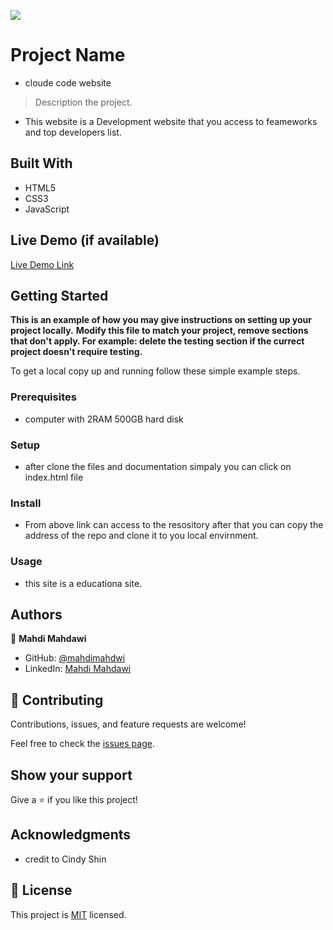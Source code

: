 ![](https://img.shields.io/badge/Microverse-blueviolet)

# Project Name
- cloude code website

> Description the project.
- This website is a Development website that you access to feameworks and top developers list.


## Built With

- HTML5
- CSS3
- JavaScript

## Live Demo (if available)

[Live Demo Link](https://github.com/mahdimahdawi/Capstone-project)


## Getting Started

**This is an example of how you may give instructions on setting up your project locally.**
**Modify this file to match your project, remove sections that don't apply. For example: delete the testing section if the currect project doesn't require testing.**


To get a local copy up and running follow these simple example steps.

### Prerequisites
- computer with 2RAM 500GB hard disk

### Setup
- after clone the files and documentation simpaly you can click on index.html file

### Install
- From above link can access to the resository after that you can copy the address of the repo and clone it to you local envirnment.

### Usage
- this site is a educationa site.



## Authors

👤 **Mahdi Mahdawi**

- GitHub: [@mahdimahdwi](https://github.com/mahdimahdawi/Capstone-project)
- LinkedIn: [Mahdi Mahdawi](https://linkedin.com/feed)


## 🤝 Contributing

Contributions, issues, and feature requests are welcome!

Feel free to check the [issues page](../../issues/).

## Show your support

Give a ⭐️ if you like this project!

## Acknowledgments

- credit to Cindy Shin 

## 📝 License

This project is [MIT](./MIT.md) licensed.
